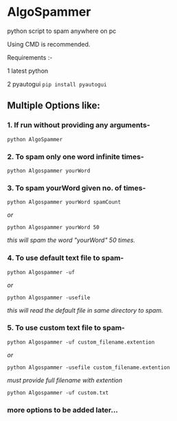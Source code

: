 # AlgoSpammer
python script to spam anywhere on pc

Using CMD is recommended.

Requirements :- 

1 latest python

2 pyautogui  `pip install pyautogui`


## Multiple Options like:

### 1. If run without providing any arguments-
`python AlgoSpammer`

### 2. To spam only one word infinite times-
`python Algospammer yourWord`

### 3. To spam yourWord given no. of times-
`python Algospammer yourWord spamCount`

*or*

`python Algospammer yourWord 50`

*this will spam the word "yourWord" 50 times.*

### 4. To use default text file to spam-
`python Algospammer -uf`

*or*

`python Algospammer -usefile`

*this will read the default file in same directory to spam.*

### 5. To use custom text file to spam-
`python Algospammer -uf custom_filename.extention`

*or*

`python Algospammer -usefile custom_filename.extention`

*must provide full filename with extention*

`python Algospammer -uf custom.txt`


### more options to be added later...
